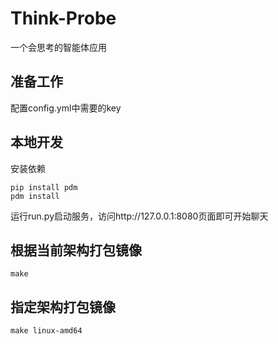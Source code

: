 # Think-Probe

一个会思考的智能体应用

## 准备工作

配置config.yml中需要的key

## 本地开发

安装依赖

```shell
pip install pdm
pdm install
```

运行run.py启动服务，访问http://127.0.0.1:8080页面即可开始聊天

## 根据当前架构打包镜像

```shell
make
```

## 指定架构打包镜像

```shell
make linux-amd64
```

